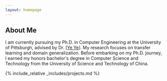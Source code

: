 ```yaml
---
layout: homepage
---
```


## About Me

I am currently pursuing my Ph.D. in Computer Engineering at the University of Pittsburgh, advised by Dr. [<a href="https://scholar.google.com/citations?user=DSkE5P0AAAAJ&hl=en" target="_blank">Ye Ye</a>]. My research focuses on transfer learning and domain generalization. Before embarking on my Ph.D. journey, I earned my honors bachelor's degree in Computer Science and Technology from the University of Science and Technology of China.

{% include_relative _includes/projects.md %}
